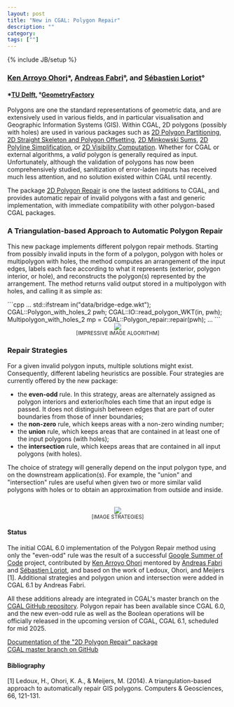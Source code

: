 ```yaml
---
layout: post
title: "New in CGAL: Polygon Repair"
description: ""
category:
tags: [""]
---
```

{% include JB/setup %}

<h3><a href="https://3d.bk.tudelft.nl/ken/en/">Ken Arroyo Ohori</a>&#42;,
<a href="https://geometryfactory.com/who-we-are/">Andreas Fabri</a>&deg;, and
<a href="https://geometryfactory.com/who-we-are/">Sébastien Loriot</a>&deg;
</h3>
<h4>&#42;<a href="https://www.tudelft.nl/en/">TU Delft</a>,
&deg;<a href="https://geometryfactory.com/">GeometryFactory</a></h4>

<p>Polygons are one the standard representations of geometric data, and are extensively used
in various fields, and in particular visualisation and Geographic Information Systems (GIS).
Within CGAL, 2D polygons (possibly with holes) are used in various packages such as
<a href="https://doc.cgal.org/6.1/Manual/packages.html#PkgPartition2">2D Polygon Partitioning</a>,
<a href="https://doc.cgal.org/6.1/Manual/packages.html#PkgStraightSkeleton2"> 2D Straight Skeleton and Polygon Offsetting</a>,
<a href="https://doc.cgal.org/6.1/Manual/packages.html#PkgMinkowskiSum2"> 2D Minkowski Sums</a>,
<a href="https://doc.cgal.org/6.1/Manual/packages.html#PkgPolylineSimplification2">2D Polyline Simplification</a>,
or <a href="https://doc.cgal.org/6.1/Manual/packages.html#PkgVisibility2">2D Visibility Computation</a>.
Whether for CGAL or external algorithms, a <i>valid</i> polygon is generally required as input.
Unfortunately, although the validation of polygons has now been comprehensively studied,
sanitization of error-laden inputs has received much less attention, and no solution existed within CGAL
until recently.</p>

<p>The package <a href="https://doc.cgal.org/6.1/Manual/packages.html#PkgPolygonRepair">2D Polygon Repair</a>
is one the lastest additions to CGAL, and provides automatic repair of invalid polygons with a fast and generic
implementation, with immediate compatibility with other polygon-based CGAL packages.</p>

<h3>A Triangulation-based Approach to Automatic Polygon Repair</h3>

<p>This new package implements different polygon repair methods. Starting from possibly invalid inputs
in the form of a polygon, polygon with holes or multipolygon with holes, the method computes an arrangement
of the input edges, labels each face according to what it represents (exterior, polygon interior, or hole),
and reconstructs the polygon(s) represented by the arrangement. The method returns valid output stored
in a multipolygon with holes, and calling it as simple as:</p>
```cpp
  ...
  std::ifstream in("data/bridge-edge.wkt");
  CGAL::Polygon_with_holes_2<Kernel> pwh;
  CGAL::IO::read_polygon_WKT(in, pwh);
  Multipolygon_with_holes_2 mp = CGAL::Polygon_repair::repair(pwh);
  ...
```

<br>
<div style="text-align:center;">
  <a href="../../../../images/XXX.png"><img src="../../../../images/XXX.png" style="max-width:95%"/></a>
  <br><small>[IMPRESSIVE IMAGE ALGORITHM]</small>
</div>

<h3>Repair Strategies</h3>

<p>For a given invalid polygon inputs, multiple solutions might exist. Consequently, different
labeling heuristics are possible. Four strategies are currently offered by the new package:</p>
<ul>
  <li>the <b>even-odd</b> rule. In this strategy, areas are alternately assigned as polygon interiors
  and exterior/holes each time that an input edge is passed. It does not distinguish between edges
  that are part of outer boundaries from those of inner boundaries;</li>
  <li>the <b>non-zero</b> rule, which keeps areas with a non-zero winding number;</li>
  <li>the <b>union</b> rule, which keeps areas that are contained in at least one of the input polygons (with holes);</li>
  <li>the <b>intersection</b> rule, which keeps areas that are contained in all input polygons (with holes).</li>
</ul>
The choice of strategy will generally depend on the input polygon type, and on the downstream application(s).
For example, the "union" and "intersection" rules are useful when given two or more similar valid
polygons with holes or to obtain an approximation from outside and inside.</p>

<br>
<div style="text-align:center;">
  <a href="../../../../images/XXX.png"><img src="../../../../images/XXX.png" style="max-width:95%"/></a>
  <br><small>[IMAGE STRATEGIES]</small>
</div>

<h4>Status</h4>

<p>The initial CGAL 6.0 implementation of the Polygon Repair method using only the "even-odd" rule
was the result of a successful <a href="https://summerofcode.withgoogle.com/archive/2023/projects/ivuH5hxv">Google Summer of Code</a> project,
contributed by <a href="https://3d.bk.tudelft.nl/ken/en/">Ken Arroyo Ohori</a>
mentored by <a href="https://geometryfactory.com/who-we-are/">Andreas Fabri</a>
and <a href="https://geometryfactory.com/who-we-are/">Sébastien Loriot</a>, and based on the
work of Ledoux, Ohori, and Meijers [1].
Additional strategies and polygon union and intersection were added in CGAL 6.1 by Andreas Fabri.</p>

<p>All these additions already are integrated in CGAL's master branch on the
<a href="https://github.com/CGAL/cgal/">CGAL GitHub repository</a>. Polygon repair has been
available since CGAL 6.0, and the new even-odd rule as well as the Boolean operations
will be officially released in the upcoming version of CGAL, CGAL 6.1, scheduled for mid 2025.</p>

<i class="bi bi-book"></i>
<a href="https://doc.cgal.org/6.1/Polygon_repair">Documentation of the "2D Polygon Repair" package</a>
<br>
<i class="bi bi-arrow-down-circle"></i>
<a href="https://github.com/CGAL/cgal/tree/master">CGAL master branch on GitHub</a>

<h4>Bibliography</h4>

[1] Ledoux, H., Ohori, K. A., & Meijers, M. (2014). A triangulation-based approach to automatically repair GIS polygons. Computers & Geosciences, 66, 121-131.